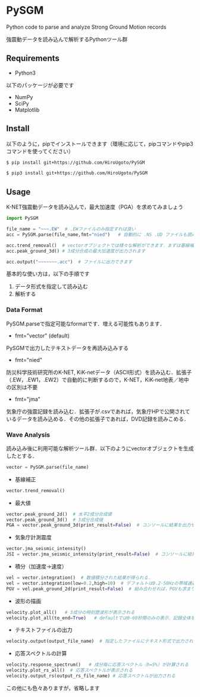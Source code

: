 # PySGM

Python code to parse and analyze Strong Ground Motion records

強震動データを読み込んで解析するPythonツール群


## Requirements

* Python3

以下のパッケージが必要です
* NumPy
* SciPy
* Matplotlib


## Install

以下のように，pipでインストールできます（環境に応じて，pipコマンドやpip3コマンドを使ってください）

```sh
$ pip install git+https://github.com/HiroUgoto/PySGM
```
```sh
$ pip3 install git+https://github.com/HiroUgoto/PySGM
```


## Usage

K-NET強震動データを読み込んで，最大加速度（PGA）を求めてみましょう

```py
import PySGM

file_name = "~~~.EW"  # .EWファイルのみ指定すれば良い
acc = PySGM.parse(file_name,fmt="nied")   # 自動的に .NS .UD ファイルも読み込んで，3成分記録をvectorオブジェクト（独自）に変換

acc.trend_removal()  # vectorオブジェクトでは様々な解析ができます．まずは基線補正．
acc.peak_ground_3d() # 3成分合成の最大加速度が出力されます

acc.output("~~~~~~~.acc")  # ファイルに出力できます
```

基本的な使い方は，以下の手順です
1. データ形式を指定して読み込む
2. 解析する

### Data Format

PySGM.parseで指定可能なformatです．増える可能性もあります．

* fmt="vector" (default)

PySGMで出力したテキストデータを再読み込みする

* fmt="nied"

防災科学技術研究所のK-NET, KiK-netデータ（ASCII形式）を読み込む．拡張子（.EW，.EW1，.EW2）で自動的に判断するので，K-NET，KiK-net地表／地中の区別は不要

* fmt="jma"

気象庁の強震記録を読み込む．拡張子が.csvであれば，気象庁HPで公開されているデータを読み込める．その他の拡張子であれば，DVD記録を読みこめる．



### Wave Analysis

読み込み後に利用可能な解析ツール群．以下のようにvectorオブジェクトを生成したとする．

```py
vector = PySGM.parse(file_name)
```

* 基線補正
```py
vector.trend_removal()
```

* 最大値
```py
vector.peak_ground_2d()  # 水平2成分合成値
vector.peak_ground_3d()  # 3成分合成値
PGA = vector.peak_ground_3d(print_result=False)  # コンソールに結果を出力せずに，値を変数に代入することもできる
```

* 気象庁計測震度
```py
vector.jma_seismic_intensity()
JSI = vector.jma_seismic_intensity(print_result=False)  # コンソールに結果を出力せずに，値を変数に代入することもできる
```

* 積分（加速度->速度）
```py
vel = vector.integration()  # 数値積分された結果が得られる．
vel = vector.integration(low=0.2,high=10)  # デフォルトは0.2-50Hzの帯域通過フィルタ済みだが，変更することもできる
PGV = vel.peak_ground_2d(print_result=False)  # 組み合わせれば，PGVも求まります
```

* 波形の描画
```py
velocity.plot_all()   # 3成分の時刻歴波形が表示される
velocity.plot_all(to_end=True)   # defaultでは0-60秒間のみの表示．記録全体を表示するにはto_end=Trueとする
```

* テキストファイルの出力
```py
velocity.output(output_file_name)  # 指定したファイルにテキスト形式で出力される，
```

* 応答スペクトルの計算
```py
velocity.response_spectrum()   # 成分毎に応答スペクトル（h=5%）が計算される
velocity.plot_rs_all()  # 応答スペクトルが表示される
velocity.output_rs(output_rs_file_name) # 応答スペクトルが出力される
```

この他にも色々ありますが，省略します
